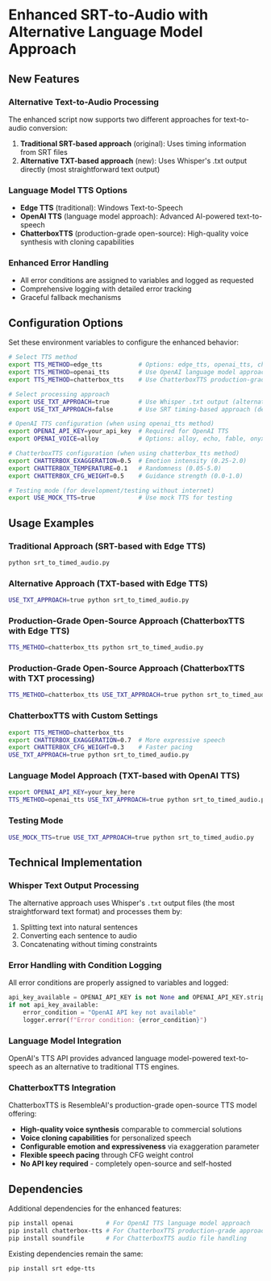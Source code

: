 # Enhanced SRT-to-Audio with Alternative Language Model Approach

## New Features

### Alternative Text-to-Audio Processing
The enhanced script now supports two different approaches for text-to-audio conversion:

1. **Traditional SRT-based approach** (original): Uses timing information from SRT files
2. **Alternative TXT-based approach** (new): Uses Whisper's .txt output directly (most straightforward text output)

### Language Model TTS Options
- **Edge TTS** (traditional): Windows Text-to-Speech
- **OpenAI TTS** (language model approach): Advanced AI-powered text-to-speech
- **ChatterboxTTS** (production-grade open-source): High-quality voice synthesis with cloning capabilities

### Enhanced Error Handling
- All error conditions are assigned to variables and logged as requested
- Comprehensive logging with detailed error tracking
- Graceful fallback mechanisms

## Configuration Options

Set these environment variables to configure the enhanced behavior:

```bash
# Select TTS method
export TTS_METHOD=edge_tts          # Options: edge_tts, openai_tts, chatterbox_tts
export TTS_METHOD=openai_tts        # Use OpenAI language model approach
export TTS_METHOD=chatterbox_tts    # Use ChatterboxTTS production-grade open-source approach

# Select processing approach  
export USE_TXT_APPROACH=true        # Use Whisper .txt output (alternative)
export USE_TXT_APPROACH=false       # Use SRT timing-based approach (default)

# OpenAI TTS configuration (when using openai_tts method)
export OPENAI_API_KEY=your_api_key  # Required for OpenAI TTS
export OPENAI_VOICE=alloy           # Options: alloy, echo, fable, onyx, nova, shimmer

# ChatterboxTTS configuration (when using chatterbox_tts method)
export CHATTERBOX_EXAGGERATION=0.5  # Emotion intensity (0.25-2.0)
export CHATTERBOX_TEMPERATURE=0.1   # Randomness (0.05-5.0)
export CHATTERBOX_CFG_WEIGHT=0.5    # Guidance strength (0.0-1.0)

# Testing mode (for development/testing without internet)
export USE_MOCK_TTS=true            # Use mock TTS for testing
```

## Usage Examples

### Traditional Approach (SRT-based with Edge TTS)
```bash
python srt_to_timed_audio.py
```

### Alternative Approach (TXT-based with Edge TTS)
```bash
USE_TXT_APPROACH=true python srt_to_timed_audio.py
```

### Production-Grade Open-Source Approach (ChatterboxTTS with Edge TTS)
```bash
TTS_METHOD=chatterbox_tts python srt_to_timed_audio.py
```

### Production-Grade Open-Source Approach (ChatterboxTTS with TXT processing)
```bash
TTS_METHOD=chatterbox_tts USE_TXT_APPROACH=true python srt_to_timed_audio.py
```

### ChatterboxTTS with Custom Settings
```bash
export TTS_METHOD=chatterbox_tts
export CHATTERBOX_EXAGGERATION=0.7  # More expressive speech
export CHATTERBOX_CFG_WEIGHT=0.3    # Faster pacing
USE_TXT_APPROACH=true python srt_to_timed_audio.py
```

### Language Model Approach (TXT-based with OpenAI TTS)
```bash
export OPENAI_API_KEY=your_key_here
TTS_METHOD=openai_tts USE_TXT_APPROACH=true python srt_to_timed_audio.py
```

### Testing Mode
```bash
USE_MOCK_TTS=true USE_TXT_APPROACH=true python srt_to_timed_audio.py
```

## Technical Implementation

### Whisper Text Output Processing
The alternative approach uses Whisper's `.txt` output files (the most straightforward text format) and processes them by:
1. Splitting text into natural sentences
2. Converting each sentence to audio
3. Concatenating without timing constraints

### Error Handling with Condition Logging
All error conditions are properly assigned to variables and logged:
```python
api_key_available = OPENAI_API_KEY is not None and OPENAI_API_KEY.strip() != ""
if not api_key_available:
    error_condition = "OpenAI API key not available"
    logger.error(f"Error condition: {error_condition}")
```

### Language Model Integration
OpenAI's TTS API provides advanced language model-powered text-to-speech as an alternative to traditional TTS engines.

### ChatterboxTTS Integration
ChatterboxTTS is ResembleAI's production-grade open-source TTS model offering:
- **High-quality voice synthesis** comparable to commercial solutions
- **Voice cloning capabilities** for personalized speech
- **Configurable emotion and expressiveness** via exaggeration parameter
- **Flexible speech pacing** through CFG weight control
- **No API key required** - completely open-source and self-hosted

## Dependencies

Additional dependencies for the enhanced features:
```bash
pip install openai         # For OpenAI TTS language model approach
pip install chatterbox-tts # For ChatterboxTTS production-grade approach
pip install soundfile      # For ChatterboxTTS audio file handling
```

Existing dependencies remain the same:
```bash
pip install srt edge-tts
```